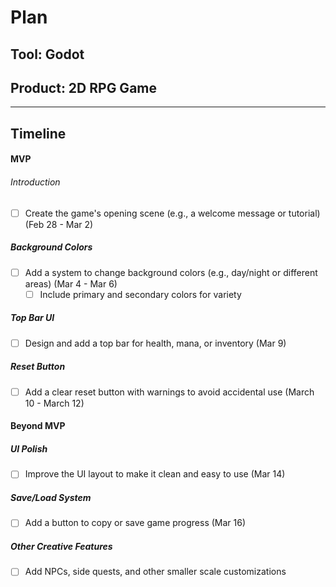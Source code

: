 # Plan

## Tool: Godot
## Product: 2D RPG Game

---

## Timeline

#### MVP
###### Introduction
- [ ] Create the game's opening scene (e.g., a welcome message or tutorial) (Feb 28 - Mar 2)

##### Background Colors
- [ ] Add a system to change background colors (e.g., day/night or different areas) (Mar 4 - Mar 6)
  - [ ] Include primary and secondary colors for variety

##### Top Bar UI
- [ ] Design and add a top bar for health, mana, or inventory (Mar 9)

##### Reset Button
- [ ] Add a clear reset button with warnings to avoid accidental use (March 10 - March 12)


#### Beyond MVP
##### UI Polish
- [ ] Improve the UI layout to make it clean and easy to use (Mar 14)

##### Save/Load System
- [ ] Add a button to copy or save game progress (Mar 16)

##### Other Creative Features
- [ ] Add NPCs, side quests, and other smaller scale customizations



<!-- EXAMPLE

## Tool: APIs
## Product: Green Glass Door riddle app

## Timeline

### MVP

- [ ] Front-end
  - [x] Webpage to collect input from user (deadline: 4/15)
  - [ ] Webpage to display "yes, but a ___ can't" or "no, but a ___ can" (deadline: 5/1)
- [x] Back-end
  - [x] Use regex to test whether or not the word can go through the GGD (deadline: 3/1)
  - [x] Use the Twinword API to find related words (deadline: 3/15)
    - [ ] Iterate through the words until an opposite example can be found (deadline: 4/1)

#### Beyond MVP

- [ ] Use another API to make sure the opposite example is a noun
- [ ] Automate notification of API limit to make sure I don’t exceed free quota
- [ ] A multiple choice quizzer that will test the user’s knowledge of the solution

-->





<!-- DO NOT USE THIS YET

| Name | Glows | Grows |
| -------- | ------- | ------- |
|   |   |
|   |   |
|   |   |
|   |   |
|   |   |
|   |   |

-->
